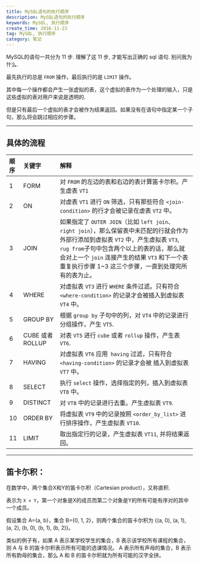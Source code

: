```yaml
---
title: MySQL语句的执行顺序
description: MySQL语句的执行顺序
keywords: MySQL, 执行顺序
create_time: 2016-11-23
tag: MySQL, 执行顺序
category: 笔记
---
```


MySQL的语句一共分为 11 步. 理解了这 11 步, 才能写出正确的 sql 语句. 别问我为什么.


最先执行的总是 `FROM` 操作，最后执行的是 `LIMIT` 操作。

其中每一个操作都会产生一张虚拟的表，这个虚拟的表作为一个处理的输入，只是这些虚拟的表对用户来说是透明的.

但是只有最后一个虚拟的表才会被作为结果返回。如果没有在语句中指定某一个子句，那么将会跳过相应的步骤。

---


## 具体的流程

| 顺序 | 关键字           | 解释                                                                                                                                                                                                                                                  |
|:----|:----------------|:------------------------------------------------------------------------------------------------------------------------------------------------------------------------------------------------------------------------------------------------------|
| 1   | FORM            | 对 `FROM` 的左边的表和右边的表计算笛卡尔积。产生虚表 `VT1`                                                                                                                                                                                                    |
| 2   | ON              | 对虚表 `VT1` 进行 `ON` 筛选，只有那些符合 `<join-condition>` 的行才会被记录在虚表 `VT2` 中。                                                                                                                                                                    |
| 3   | JOIN            | 如果指定了 `OUTER JOIN`（比如 `left join`、 `right join`），那么保留表中未匹配的行就会作为外部行添加到虚拟表 `VT2` 中，产生虚拟表 `VT3`, `rug from`子句中包含两个以上的表的话，那么就会对上一个 `join` 连接产生的结果 `VT3` 和下一个表重复执行步骤 1~3 这三个步骤，一直到处理完所有的表为止。 |
| 4   | WHERE           | 对虚拟表 `VT3` 进行 `WHERE` 条件过滤。只有符合 `<where-condition>` 的记录才会被插入到虚拟表 `VT4` 中。                                                                                                                                                           |
| 5   | GROUP BY        | 根据 `group by` 子句中的列，对 `VT4` 中的记录进行分组操作，产生 `VT5`.                                                                                                                                                                                        |
| 6   | CUBE 或者 ROLLUP | 对表 `VT5` 进行 `cube` 或者 `rollup` 操作，产生表` VT6`.                                                                                                                                                                                                  |
| 7   | HAVING          | 对虚拟表 `VT6` 应用` having` 过滤，只有符合 `<having-condition>` 的记录才会被 插入到虚拟表 `VT7` 中。                                                                                                                                                           |
| 8   | SELECT          | 执行 `select` 操作，选择指定的列，插入到虚拟表 `VT8` 中。                                                                                                                                                                                                     |
| 9   | DISTINCT        | 对 `VT8` 中的记录进行去重。产生虚拟表 `VT9`.                                                                                                                                                                                                                |
| 10  | ORDER BY        | 将虚拟表 `VT9` 中的记录按照 `<order_by_list>` 进行排序操作，产生虚拟表 `VT10`.                                                                                                                                                                                |
| 11  | LIMIT           | 取出指定行的记录，产生虚拟表 `VT11`, 并将结果返回。                                                                                                                                                                                                           |


---

## 笛卡尓积：

在数学中，两个集合X和Y的笛卡尓积（Cartesian product），又称直积.

表示为 `X × Y`，第一个对象是X的成员而第二个对象是Y的所有可能有序对的其中一个成员。

假设集合 A={a, b}，集合 B={0, 1, 2}，则两个集合的笛卡尔积为 {(a, 0), (a, 1), (a, 2), (b, 0), (b, 1), (b, 2)}。

类似的例子有，如果 A 表示某学校学生的集合，B 表示该学校所有课程的集合，则 A 与 B 的笛卡尔积表示所有可能的选课情况。
A 表示所有声母的集合，B 表示所有韵母的集合，那么 A 和 B 的笛卡尔积就为所有可能的汉字全拼。


